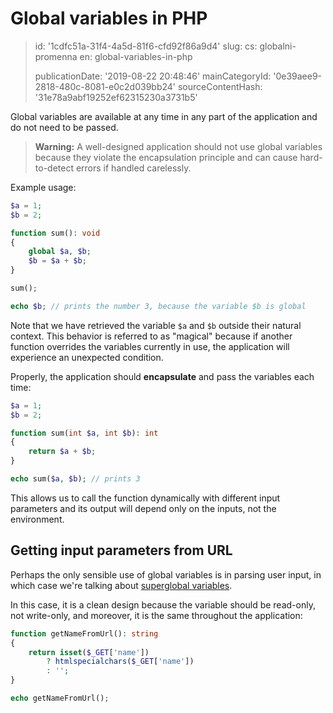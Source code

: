 Global variables in PHP
=======================

> id: '1cdfc51a-31f4-4a5d-81f6-cfd92f86a9d4'
> slug:
> 	cs: globalni-promenna
> 	en: global-variables-in-php
> 
> publicationDate: '2019-08-22 20:48:46'
> mainCategoryId: '0e39aee9-2818-480c-8081-e0c2d039bb24'
> sourceContentHash: '31e78a9abf19252ef62315230a3731b5'

Global variables are available at any time in any part of the application and do not need to be passed.

> **Warning:** A well-designed application should not use global variables because they violate the encapsulation principle and can cause hard-to-detect errors if handled carelessly.

Example usage:

```php
$a = 1;
$b = 2;

function sum(): void
{
	global $a, $b;
	$b = $a + $b;
}

sum();

echo $b; // prints the number 3, because the variable $b is global
```

Note that we have retrieved the variable `$a` and `$b` outside their natural context. This behavior is referred to as "magical" because if another function overrides the variables currently in use, the application will experience an unexpected condition.

Properly, the application should **encapsulate** and pass the variables each time:

```php
$a = 1;
$b = 2;

function sum(int $a, int $b): int
{
	return $a + $b;
}

echo sum($a, $b); // prints 3
```

This allows us to call the function dynamically with different input parameters and its output will depend only on the inputs, not the environment.

Getting input parameters from URL
---------------------------------

Perhaps the only sensible use of global variables is in parsing user input, in which case we're talking about <a href="/superglobal-variable">superglobal variables</a>.

In this case, it is a clean design because the variable should be read-only, not write-only, and moreover, it is the same throughout the application:

```php
function getNameFromUrl(): string
{
    return isset($_GET['name'])
    	? htmlspecialchars($_GET['name'])
    	: '';
}

echo getNameFromUrl();
```
